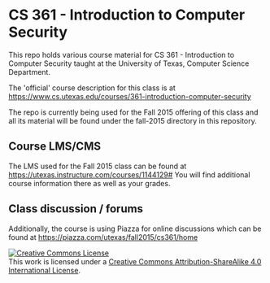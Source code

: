 # CS 361 - Introduction to Computer Security

This repo holds various course material for CS 361 - Introduction to Computer Security taught at the University of Texas, Computer Science Department.

The 'official' course description for this class is at https://www.cs.utexas.edu/courses/361-introduction-computer-security

The repo is currently being used for the Fall 2015 offering of this class and all its material will be found under the fall-2015 directory in this repository.

## Course LMS/CMS

The LMS used for the Fall 2015 class can be found at https://utexas.instructure.com/courses/1144129#  You will find additional course information there as well as your grades.

## Class discussion / forums

Additionally, the course is using Piazza for online discussions which can be found at https://piazza.com/utexas/fall2015/cs361/home

<a rel="license" href="http://creativecommons.org/licenses/by-sa/4.0/"><img alt="Creative Commons License" style="border-width:0" src="https://i.creativecommons.org/l/by-sa/4.0/88x31.png" /></a><br />This work is licensed under a <a rel="license" href="http://creativecommons.org/licenses/by-sa/4.0/">Creative Commons Attribution-ShareAlike 4.0 International License</a>.
